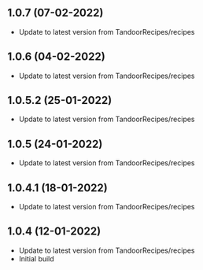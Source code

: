 
## 1.0.7 (07-02-2022)
- Update to latest version from TandoorRecipes/recipes

## 1.0.6 (04-02-2022)
- Update to latest version from TandoorRecipes/recipes

## 1.0.5.2 (25-01-2022)
- Update to latest version from TandoorRecipes/recipes

## 1.0.5 (24-01-2022)
- Update to latest version from TandoorRecipes/recipes
## 1.0.4.1 (18-01-2022)

- Update to latest version from TandoorRecipes/recipes

## 1.0.4 (12-01-2022)

- Update to latest version from TandoorRecipes/recipes
- Initial build
